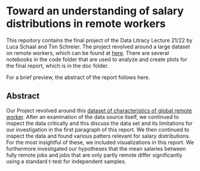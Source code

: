 # Toward an understanding of salary distributions in remote workers

This repoitory contains the final project of the Data Litracy Lecture 21/22 by Luca Schaal and Tim Schreier. The project revolved around a large dataset on remote workers, which can be found at [here](https://salaries.freshremote.work/download/). 
There are several notebooks in the code folder that are used to analyze and create plots for the final report, which is in the doc folder.

For a brief preview, the abstract of the report follows here.
## Abstract
 

Our Project revolved around this [dataset of characteristics of global remote worker](https://salaries.freshremote.work/download/).
After an examination of the data source itself, we continued to inspect the data critically and this discuss the data set and its limitations for our investigation in the first paragraph of this report. 
We then continued to inspect the data and found various patters relevant for salary distributions. For the most insightful of these, we included visualizations in this report.
We furthermore investigated our hypotheses that the mean salaries between fully remote jobs and jobs that are only partly remote differ significantly using a standard t-test for independent samples.
